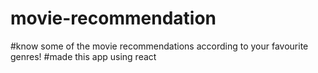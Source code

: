 # movie-recommendation
#know some of the movie recommendations according to your favourite genres!
#made this app using react
